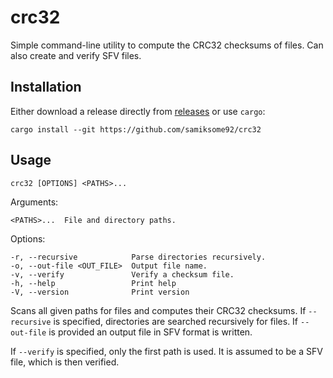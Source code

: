 # crc32

Simple command-line utility to compute the CRC32 checksums of files. Can also create and verify SFV files.

## Installation
Either download a release directly from [releases](https://github.com/samiksome92/crc32/releases) or use `cargo`:

    cargo install --git https://github.com/samiksome92/crc32

## Usage
    crc32 [OPTIONS] <PATHS>...

Arguments:

    <PATHS>...  File and directory paths.

Options:

    -r, --recursive            Parse directories recursively.
    -o, --out-file <OUT_FILE>  Output file name.
    -v, --verify               Verify a checksum file.
    -h, --help                 Print help
    -V, --version              Print version

Scans all given paths for files and computes their CRC32 checksums. If `--recursive` is specified, directories are searched recursively for files. If `--out-file` is provided an output file in SFV format is written.

If `--verify` is specified, only the first path is used. It is assumed to be a SFV file, which is then verified.